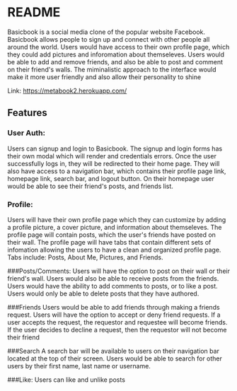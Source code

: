 # README

Basicbook is a social media clone  of the popular website Facebook.  Basicbook allows people to sign up and connect with other people all around the world.  Users would have access to their own profile page, which they could add pictures and inforomation about themseleves.   Users would be able to add and remove friends, and also be able to post and comment on their friend's walls.  The miminalistic approach to the interface would make it more user friendly and also allow their personality to shine 

Link: https://metabook2.herokuapp.com/

## Features

### User Auth:
Users can signup and login to Basicbook.  The signup and login forms has their own modal which will render and credentials errors.  Once the user successfully logs in, they will be redirected to their home page. They will also have access to  a navigation bar, which contains their profile page link, homepage link, search bar, and logout button.  On their homepage user would be able to see their friend's posts, and friends list.  

### Profile:
Users will have their own profile page which they can customize by adding a profile picture, a cover picture, and information about themseleves. The profile page will contain posts, which the user's friends have posted on their wall.  The profile page will have tabs that contain different sets of infomation allowing the users to have a clean and organized profile page.  Tabs include: Posts, About Me, Pictures, and Friends.

###Posts/Comments:
Users will have the option to post on their wall or their friend's wall.  Users would also be able to receive posts from the friends.  Users would have the ability to add comments to posts, or to like a post.  Users would only be able to delete posts that they have authored.  

###Friends
Users would be able to add friends through making a friends request.  Users will have the option to accept or deny friend requests.  If a user accepts the request, the requestor and requestee will become friends.  If the user decides to decline a request, then the requestor will not become their friend

###Search
A search bar will be available to users on their navigation bar located at the top of their screen.  Users would be able to search for other users by their first name, last name or username.  

###Like:
Users can like and unlike posts
